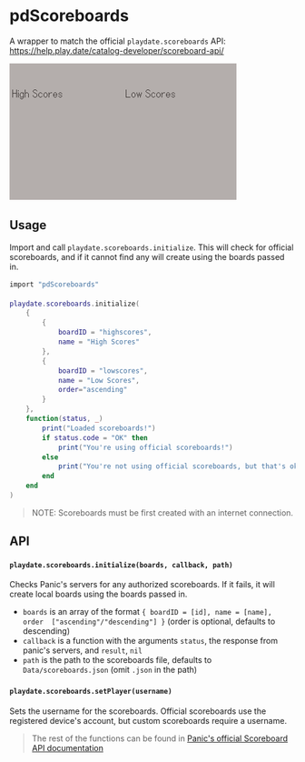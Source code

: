 # pdScoreboards

A wrapper to match the official `playdate.scoreboards` API: https://help.play.date/catalog-developer/scoreboard-api/

![Preview](preview.gif)

## Usage

Import and call `playdate.scoreboards.initialize`. This will check for official scoreboards, and if it cannot find any will create using the boards passed in.

```lua
import "pdScoreboards"

playdate.scoreboards.initialize(
    {
        {
            boardID = "highscores", 
            name = "High Scores" 
        },
        {
            boardID = "lowscores", 
            name = "Low Scores", 
            order="ascending" 
        }
    },
    function(status, _)
        print("Loaded scoreboards!")
        if status.code = "OK" then
            print("You're using official scoreboards!")
        else
            print("You're not using official scoreboards, but that's okay!")
        end
    end
)
```

> NOTE: Scoreboards must be first created with an internet connection.

## API

#### `playdate.scoreboards.initialize(boards, callback, path)`

Checks Panic's servers for any authorized scoreboards. If it fails, it will create local boards using the boards passed in. 

* `boards` is an array of the format `{ boardID = [id], name = [name], order  ["ascending"/"descending"] }` (order is optional, defaults to descending)
* `callback` is a function with the arguments `status`, the response from panic's servers, and `result`, `nil`
* `path` is the path to the scoreboards file, defaults to `Data/scoreboards.json` (omit `.json` in the path)

#### `playdate.scoreboards.setPlayer(username)`

Sets the username for the scoreboards. Official scoreboards use the registered device's account, but custom scoreboards require a username.

> The rest of the functions can be found in [Panic's official Scoreboard API documentation](https://help.play.date/catalog-developer/scoreboard-api/)
